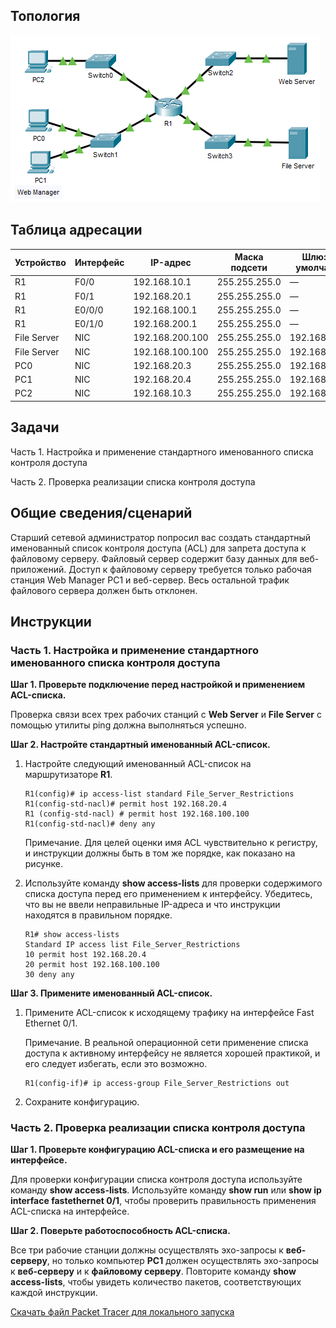 ## Топология

![](./assets/topology.png)

## Таблица адресации

| Устройство  | Интерфейс | IP-адрес        | Маска подсети | Шлюз по умолчанию |
|-------------|-----------|-----------------|---------------|-------------------|
| R1          | F0/0      | 192.168.10.1    | 255.255.255.0 | —                 |
| R1          | F0/1      | 192.168.20.1    | 255.255.255.0 | —                 |
| R1          | E0/0/0    | 192.168.100.1   | 255.255.255.0 | —                 |
| R1          | E0/1/0    | 192.168.200.1   | 255.255.255.0 | —                 |
| File Server | NIC       | 192.168.200.100 | 255.255.255.0 | 192.168.200.1     |
| File Server | NIC       | 192.168.100.100 | 255.255.255.0 | 192.168.100.1     |
| PC0         | NIC       | 192.168.20.3    | 255.255.255.0 | 192.168.20.1      |
| PC1         | NIC       | 192.168.20.4    | 255.255.255.0 | 192.168.20.1      |
| PC2         | NIC       | 192.168.10.3    | 255.255.255.0 | 192.168.10.1      |

## Задачи

Часть 1. Настройка и применение стандартного именованного списка контроля доступа

Часть 2. Проверка реализации списка контроля доступа

## Общие сведения/сценарий

Старший сетевой администратор попросил вас создать стандартный именованный список контроля доступа (ACL) для запрета доступа к файловому серверу. Файловый сервер содержит базу данных для веб-приложений. Доступ к файловому серверу требуется только рабочая станция Web Manager PC1 и веб-сервер. Весь остальной трафик файлового сервера должен быть отклонен.

## Инструкции

### Часть 1. Настройка и применение стандартного именованного списка контроля доступа

**Шаг 1. Проверьте подключение перед настройкой и применением ACL-списка.**

Проверка связи всех трех рабочих станций c **Web Server** и **File Server** с помощью утилиты ping должна выполняться успешно.

**Шаг 2. Настройте стандартный именованный ACL-список.**

1.  Настройте следующий именованный ACL-список на маршрутизаторе **R1**.

    ```
    R1(config)# ip access-list standard File_Server_Restrictions
    R1(config-std-nacl)# permit host 192.168.20.4
    R1 (config-std-nacl) # permit host 192.168.100.100
    R1(config-std-nacl)# deny any
    ```

    Примечание. Для целей оценки имя ACL чувствительно к регистру, и инструкции должны быть в том же порядке, как показано на рисунке.

2.  Используйте команду **show access-lists** для проверки содержимого списка доступа перед его применением к интерфейсу. Убедитесь, что вы не ввели неправильные IP-адреса и что инструкции находятся в правильном порядке.

    ```
    R1# show access-lists
    Standard IP access list File_Server_Restrictions
    10 permit host 192.168.20.4
    20 permit host 192.168.100.100
    30 deny any
    ```

**Шаг 3. Примените именованный ACL-список.**

1.  Примените ACL-список к исходящему трафику на интерфейсе Fast Ethernet 0/1.

    Примечание. В реальной операционной сети применение списка доступа к активному интерфейсу не является хорошей практикой, и его следует избегать, если это возможно.

    ```
    R1(config-if)# ip access-group File_Server_Restrictions out
    ```

2.  Сохраните конфигурацию.

### Часть 2. Проверка реализации списка контроля доступа

**Шаг 1. Проверьте конфигурацию ACL-списка и его размещение на интерфейсе.**

Для проверки конфигурации списка контроля доступа используйте команду **show access-lists**. Используйте команду **show run** или **show ip interface fastethernet 0/1**, чтобы проверить правильность применения ACL-списка на интерфейсе.

**Шаг 2. Поверьте работоспособность ACL-списка.**

Все три рабочие станции должны осуществлять эхо-запросы к **веб-серверу**, но только компьютер **PC1** должен осуществлять эхо-запросы к **веб-серверу** и к **файловому серверу**. Повторите команду **show access-lists**, чтобы увидеть количество пакетов, соответствующих каждой инструкции.

[Скачать файл Packet Tracer для локального запуска](./assets/5.1.9-lab.pka)
